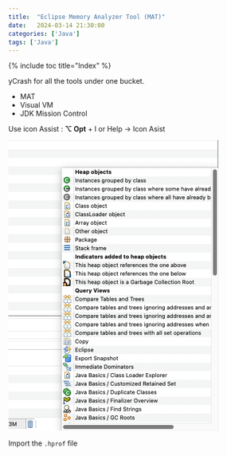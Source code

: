 ```yaml
---
title:  "Eclipse Memory Analyzer Tool (MAT)"
date:   2024-03-14 21:30:00
categories: ['Java']
tags: ['Java']
---
```


{% include toc title="Index" %}

yCrash for all the tools under one bucket.

- MAT
- Visual VM
- JDK Mission Control

Use icon Assist : **⌥ Opt** + I or Help -> Icon Asist

![eclipse_mat.png](../../../assets/images/eclipse_mat.png)

Import the `.hprof` file 